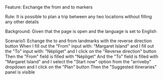 Feature: Exchange the from and to markers

Rule: It is possible to plan a trip between any two locations without filling any other details

Background:
Given that the page is open
and the language is set to English


Scenario1:  Echange the to and from landmarks with the reverse direction button
When I fill out the "From" input with: "Margaret Island"
and I fill out the "To" input with: "Népliget"
and I click on the "Reverse direction" button
Then the "From" field is filled with "Népliget"
And the "To" field is filled with "Margaret Island"
and I select the "Start now" option from the "arriveby" dropdown
and I click on the "Plan" button
Then the "Suggested itineraries" panel is visible


